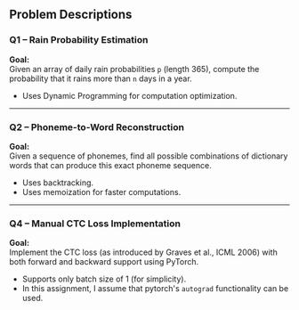 ## Problem Descriptions

### Q1 – Rain Probability Estimation

**Goal:**  
Given an array of daily rain probabilities `p` (length 365), compute the probability that it rains more than `n` days in a year.

- Uses Dynamic Programming for computation optimization.

---

### Q2 – Phoneme-to-Word Reconstruction

**Goal:**  
Given a sequence of phonemes, find all possible combinations of dictionary words that can produce this exact phoneme sequence.

- Uses backtracking.
- Uses memoization for faster computations.

---

### Q4 – Manual CTC Loss Implementation

**Goal:**  
Implement the CTC loss (as introduced by Graves et al., ICML 2006) with both forward and backward support using PyTorch.

- Supports only batch size of 1 (for simplicity).
- In this assignment, I assume that pytorch's `autograd` functionality can be used.

